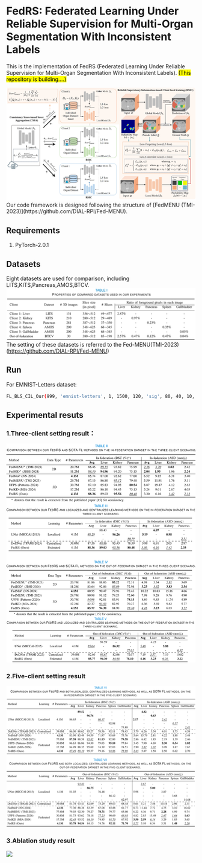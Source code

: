 # FedRS: Federated Learning Under Reliable Supervision for Multi-Organ Segmentation With Inconsistent Labels

This is the implementation of FedRS (Federated Learning Under Reliable Supervision for Multi-Organ Segmentation With Inconsistent Labels). <mark>(This repository is building....)</mark>

<img src="/images/method.jpg">
Our code framework is designed following the structure of [FedMENU (TMI-2023)](https://github.com/DIAL-RPI/Fed-MENU).

## Requirements

1. PyTorch-2.0.1

## Datasets
Eight datasets are used for comparison, including LITS,KITS,Pancreas,AMOS,BTCV.
<img src="/images/dataset.jpeg">
The setting of these datasets is referred to the Fed-MENU(TMI-2023)(https://github.com/DIAL-RPI/Fed-MENU)


## Run 

For EMNIST-Letters dataset:

```bash
FL_BLS_CIL_Our(999, 'emnist-letters', 1, 1500, 120, 'sig', 80, 40, 10, 0.01, 0.001, 10, 0.05, true, 1);
```

## Experimental resuts
### 1.Three-client setting result：
<img src="/images/result1.png">

### 2.Five-client setting result
<img src="/images/result2.png">

### 3.Ablation study result
<img src="/images/ablation_study.jpg">
